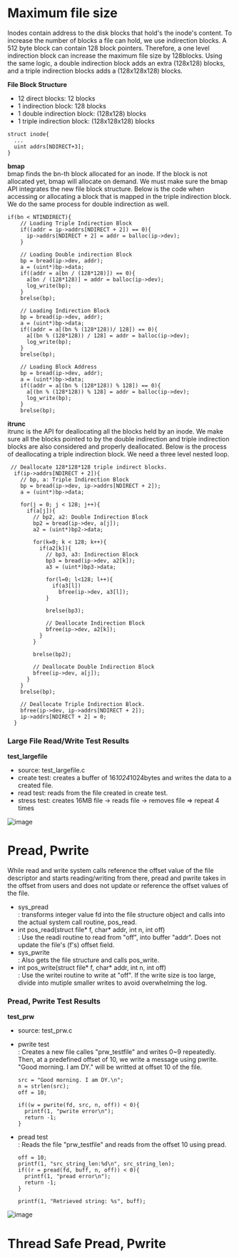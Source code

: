 # Maximum file size
Inodes contain address to the disk blocks that hold's the inode's content. To increase the number of blocks a file can hold, we use indirection blocks. 
A 512 byte block can contain 128 block pointers. Therefore, a one level indirection block can increase the maximum file size by 128blocks. Using the same logic, a double indirection block adds an extra (128x128) blocks, and a triple indirection blocks adds a (128x128x128) blocks. 

**File Block Structure**
- 12 direct blocks: 12 blocks
- 1 indirection block: 128 blocks
- 1 double indirection block: (128x128) blocks
- 1 triple indirection block: (128x128x128) blocks

```
struct inode{
  ...
  uint addrs[NDIRECT+3];
}
```

**bmap**  
bmap finds the bn-th block allocated for an inode. If the block is not allocated yet, bmap will allocate on demand. We must make sure the bmap API integrates the new file block structure. Below is the code when accessing or allocating a block that is mapped in the triple indirection block. We do the same process for double indirection as well. 

```
if(bn < NTINDIRECT){
    // Loading Triple Indirection Block
    if((addr = ip->addrs[NDIRECT + 2]) == 0){
      ip->addrs[NDIRECT + 2] = addr = balloc(ip->dev);
    }

    // Loading Double indirection Block
    bp = bread(ip->dev, addr);
    a = (uint*)bp->data;
    if((addr = a[bn / (128*128)]) == 0){
      a[bn / (128*128)] = addr = balloc(ip->dev);
      log_write(bp);
    }
    brelse(bp);

    // Loading Indirection Block
    bp = bread(ip->dev, addr);
    a = (uint*)bp->data;
    if((addr = a[(bn % (128*128))/ 128]) == 0){
      a[(bn % (128*128)) / 128] = addr = balloc(ip->dev);
      log_write(bp);
    }
    brelse(bp);

    // Loading Block Address
    bp = bread(ip->dev, addr);
    a = (uint*)bp->data;
    if((addr = a[(bn % (128*128)) % 128]) == 0){
      a[(bn % (128*128)) % 128] = addr = balloc(ip->dev);
      log_write(bp);
    }
    brelse(bp);
```

**itrunc**  
itrunc is the API for deallocating all the blocks held by an inode. We make sure all the blocks pointed to by the double indirection and triple indirection blocks are also considered and properly deallocated. Below is the process of deallocating a triple indirection block. We need a three level nested loop.

```
 // Deallocate 128*128*128 triple indirect blocks.
  if(ip->addrs[NDIRECT + 2]){
    // bp, a: Triple Indirection Block
    bp = bread(ip->dev, ip->addrs[NDIRECT + 2]);
    a = (uint*)bp->data;

    for(j = 0; j < 128; j++){
      if(a[j]){
        // bp2, a2: Double Indirection Block
        bp2 = bread(ip->dev, a[j]);
        a2 = (uint*)bp2->data;
  
        for(k=0; k < 128; k++){
          if(a2[k]){
            // bp3, a3: Indirection Block
            bp3 = bread(ip->dev, a2[k]);
            a3 = (uint*)bp3->data;
            
            for(l=0; l<128; l++){
              if(a3[l])
                bfree(ip->dev, a3[l]);
            }

            brelse(bp3);

            // Deallocate Indirection Block
            bfree(ip->dev, a2[k]);
          }
        }

        brelse(bp2);

        // Deallocate Double Indirection Block
        bfree(ip->dev, a[j]);
      }
    }
    brelse(bp);

    // Deallocate Triple Indirection Block.
    bfree(ip->dev, ip->addrs[NDIRECT + 2]);
    ip->addrs[NDIRECT + 2] = 0;
  }
```

### Large File Read/Write Test Results
**test_largefile**
- source: test_largefile.c
- create test: creates a buffer of 16*1024*1024bytes and writes the data to a created file. 
- read test: reads from the file created in create test. 
- stress test: creates 16MB file -> reads file -> removes file => repeat 4 times

![image](uploads/cbc9e4514c552cac401869e10ab58239/image.png)

# Pread, Pwrite
While read and write system calls reference the offset value of the file descriptor and starts reading/writing from there, pread and pwrite takes in the offset from users and does not update or reference the offset values of the file. 
- sys_pread  
  : transforms integer value fd into the file structure object and calls into the actual system call routine, pos_read.
- int pos_read(struct file* f, char* addr, int n, int off)  
  : Use the readi routine to read from "off", into buffer "addr". Does not update the file's (f's) offset field.
- sys_pwrite  
  : Also gets the file structure and calls pos_write.
- int pos_write(struct file* f, char* addr, int n, int off)  
  : Use the writei routine to write at "off". If the write size is too large, divide into mutiple smaller writes to avoid overwhelming the log. 

### Pread, Pwrite Test Results
**test_prw**
- source: test_prw.c
- pwrite test  
  : Creates a new file calles "prw_testfile" and writes 0~9 repeatedly. Then, at a predefined offset of 10, we write a message using pwrite. "Good morning. I am DY." will be writted at offset 10 of the file.
  ```
  src = "Good morning. I am DY.\n";
  n = strlen(src);
  off = 10;
  
  if((w = pwrite(fd, src, n, off)) < 0){
    printf(1, "pwrite error\n");
    return -1;
  }
  ```
- pread test  
  : Reads the file "prw_testfile" and reads from the offset 10 using pread. 

  ```
  off = 10;
  printf(1, "src_string_len:%d\n", src_string_len);
  if((r = pread(fd, buff, n, off)) < 0){
    printf(1, "pread error\n");
    return -1;
  }

  printf(1, "Retrieved string: %s", buff);
  ```

![image](uploads/40bfe842aa77d332ceb780184905c860/image.png)

# Thread Safe Pread, Pwrite
